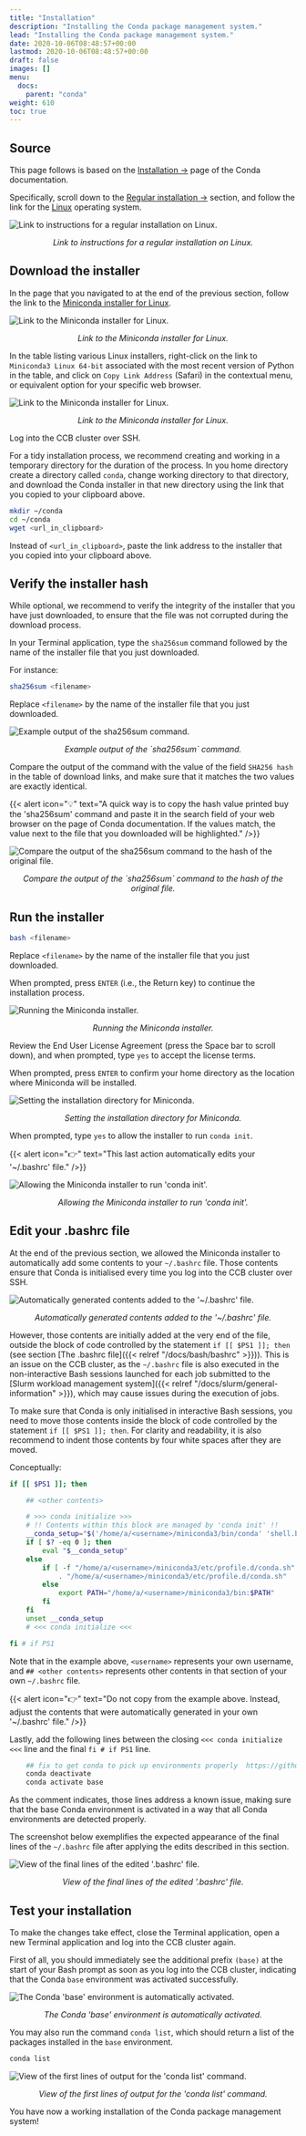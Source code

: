 ```yaml
---
title: "Installation"
description: "Installing the Conda package management system."
lead: "Installing the Conda package management system."
date: 2020-10-06T08:48:57+00:00
lastmod: 2020-10-06T08:48:57+00:00
draft: false
images: []
menu:
  docs:
    parent: "conda"
weight: 610
toc: true
---
```


## Source

This page follows is based on the [Installation →][conda-installation] page of the
Conda documentation.

Specifically, scroll down to the [Regular installation →][conda-regular-installation]
section, and follow the link for the [Linux][conda-regular-installation-linux] operating
system.

![Link to instructions for a regular installation on Linux.](regular-installation-linux.png)

<p align='center'><i>Link to instructions for a regular installation on Linux.</i></p>

## Download the installer

In the page that you navigated to at the end of the previous section,
follow the link to the [Miniconda installer for Linux][miniconda-installer-for-linux].

![Link to the Miniconda installer for Linux.](miniconda-installer-for-linux.png)

<p align='center'><i>Link to the Miniconda installer for Linux.</i></p>

In the table listing various Linux installers, right-click on the link to
`Miniconda3 Linux 64-bit` associated with the most recent version of Python
in the table, and click on `Copy Link Address` (Safari) in the contextual menu,
or equivalent option for your specific web browser.

![Link to the Miniconda installer for Linux.](miniconda-installer-python39.png)

<p align='center'><i>Link to the Miniconda installer for Linux.</i></p>

Log into the CCB cluster over SSH.

For a tidy installation process, we recommend creating and working in a
temporary directory for the duration of the process.
In you home directory create a directory called `conda`, change working directory
to that directory, and download the Conda installer in that new directory using the
link that you copied to your clipboard above.

```bash
mkdir ~/conda
cd ~/conda
wget <url_in_clipboard>
```

Instead of `<url_in_clipboard>`, paste the link address to the installer that you copied
into your clipboard above.

## Verify the installer hash

While optional, we recommend to verify the integrity of the installer that you have just
downloaded, to ensure that the file was not corrupted during the download process.

In your Terminal application, type the `sha256sum` command followed by the name of the
installer file that you just downloaded.

For instance:

```bash
sha256sum <filename>
```

Replace `<filename>` by the name of the installer file that you just downloaded.

![Example output of the `sha256sum` command.](sha256sum-installer.png)

<p align='center'><i>Example output of the `sha256sum` command.</i></p>

Compare the output of the command with the value of the field `SHA256 hash` in the table
of download links, and make sure that it matches the two values are exactly identical.

{{< alert icon="💡" text="A quick way is to copy the hash value printed buy the 'sha256sum' command and paste it in the search field of your web browser on the page of Conda documentation. If the values match, the value next to the file that you downloaded will be highlighted." />}}

![Compare the output of the `sha256sum` command to the hash of the original file.](sha256-compare.png)

<p align='center'><i>Compare the output of the `sha256sum` command to the hash of the original file.</i></p>

## Run the installer

```bash
bash <filename>
```

Replace `<filename>` by the name of the installer file that you just downloaded.

When prompted, press `ENTER` (i.e., the Return key) to continue the installation process.

![Running the Miniconda installer.](miniconda-installer-run.png)

<p align='center'><i>Running the Miniconda installer.</i></p>

Review the End User License Agreement (press the Space bar to scroll down), and
when prompted, type `yes` to accept the license terms.

When prompted, press `ENTER` to confirm your home directory as the location where
Miniconda will be installed.

![Setting the installation directory for Miniconda.](miniconda-directory.png)

<p align='center'><i>Setting the installation directory for Miniconda.</i></p>

When prompted, type `yes` to allow the installer to run `conda init`.

{{< alert icon="👉" text="This last action automatically edits your '~/.bashrc' file." />}}

![Allowing the Miniconda installer to run 'conda init'.](miniconda-init.png)

<p align='center'><i>Allowing the Miniconda installer to run 'conda init'.</i></p>

## Edit your .bashrc file

At the end of the previous section, we allowed the Miniconda installer to automatically
add some contents to your `~/.bashrc` file.
Those contents ensure that Conda is initialised every time you log into the CCB cluster
over SSH.

![Automatically generated contents added to the '~/.bashrc' file.](bashrc-conda-init.png)

<p align='center'><i>Automatically generated contents added to the '~/.bashrc' file.</i></p>

However, those contents are initially added at the very end of the file, outside the
block of code controlled by the statement `if [[ $PS1 ]]; then`
(see section [The .bashrc file]({{< relref "/docs/bash/bashrc" >}})).
This is an issue on the CCB cluster, as the `~/.bashrc` file is also executed in the
non-interactive Bash sessions launched for each job submitted to the
[Slurm workload management system]({{< relref "/docs/slurm/general-information" >}}),
which may cause issues during the execution of jobs.

To make sure that Conda is only initialised in interactive Bash sessions, you need to move
those contents inside the block of code controlled by the statement `if [[ $PS1 ]]; then`.
For clarity and readability, it is also recommend to indent those contents by four white
spaces after they are moved.

Conceptually:

```bash
if [[ $PS1 ]]; then

    ## <other contents>

    # >>> conda initialize >>>
    # !! Contents within this block are managed by 'conda init' !!
    __conda_setup="$('/home/a/<username>/miniconda3/bin/conda' 'shell.bash' 'hook' 2> /dev/null)"
    if [ $? -eq 0 ]; then
        eval "$__conda_setup"
    else
        if [ -f "/home/a/<username>/miniconda3/etc/profile.d/conda.sh" ]; then
            . "/home/a/<username>/miniconda3/etc/profile.d/conda.sh"
        else
            export PATH="/home/a/<username>/miniconda3/bin:$PATH"
        fi
    fi
    unset __conda_setup
    # <<< conda initialize <<<

fi # if PS1
```

Note that in the example above, `<username>` represents your own username, and
`## <other contents>` represents other contents in that section of your own `~/.bashrc` file.

{{< alert icon="👉" text="Do not copy from the example above. Instead, adjust the contents that were automatically generated in your own '~/.bashrc' file." />}}

Lastly, add the following lines between the closing `<<< conda initialize <<<` line and the final
`fi # if PS1` line.

```bash
    ## fix to get conda to pick up environments properly  https://github.com/conda/conda/issues/9392
    conda deactivate
    conda activate base
```

As the comment indicates, those lines address a known issue, making sure that the base Conda
environment is activated in a way that all Conda environments are detected properly.

The screenshot below exemplifies the expected appearance of the final lines of the `~/.bashrc`
file after applying the edits described in this section.

![View of the final lines of the edited '.bashrc' file.](bashrc-edited.png)

<p align='center'><i>View of the final lines of the edited '.bashrc' file.</i></p>

## Test your installation

To make the changes take effect, close the Terminal application, open a new Terminal
application and log into the CCB cluster again.

First of all, you should immediately see the additional prefix `(base)` at the
start of your Bash prompt as soon as you log into the CCB cluster, indicating
that the Conda `base` environment was activated successfully.

![The Conda 'base' environment is automatically activated.](ssh-login-base.png)

<p align='center'><i>The Conda 'base' environment is automatically activated.</i></p>

You may also run the command `conda list`, which should return a list of the packages
installed in the `base` environment.

```bash
conda list
```

![View of the first lines of output for the 'conda list' command.](conda-list.png)

<p align='center'><i>View of the first lines of output for the 'conda list' command.</i></p>

You have now a working installation of the Conda package management system! 

<!-- Link definitions -->

[conda-installation]: https://docs.conda.io/projects/conda/en/latest/user-guide/install/index.html
[conda-regular-installation]: https://docs.conda.io/projects/conda/en/latest/user-guide/install/index.html#regular-installation
[conda-regular-installation-linux]: https://docs.conda.io/projects/conda/en/latest/user-guide/install/linux.html#install-linux-silent
[miniconda-installer-for-linux]: https://docs.conda.io/en/latest/miniconda.html#linux-installers
